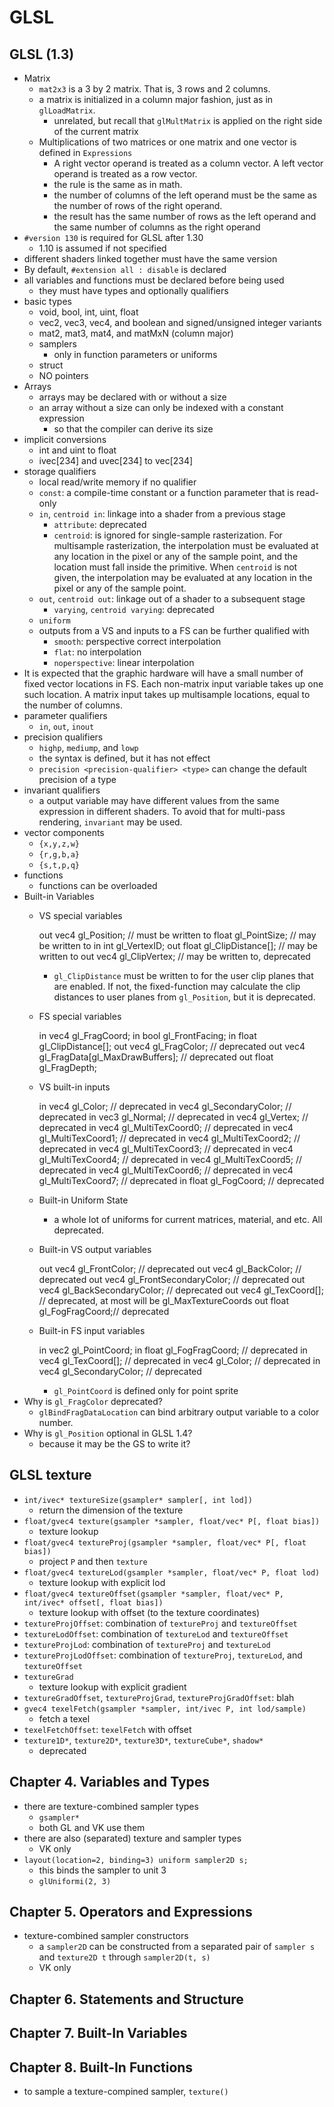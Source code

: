 GLSL
====

## GLSL (1.3)

- Matrix
  - `mat2x3` is a 3 by 2 matrix.  That is, 3 rows and 2 columns.
  - a matrix is initialized in a column major fashion, just as in
    `glLoadMatrix`.
    - unrelated, but recall that `glMultMatrix` is applied on the right side of
      the current matrix
  - Multiplications of two matrices or one matrix and one vector is defined in
    `Expressions`
    - A right vector operand is treated as a column vector.  A left vector operand
      is treated as a row vector.
    - the rule is the same as in math.
    - the number of columns of the left operand must be the same as the number of
      rows of the right operand.
    - the result has the same number of rows as the left operand and the same
      number of columns as the right operand
- `#version 130` is required for GLSL after 1.30
  - 1.10 is assumed if not specified
- different shaders linked together must have the same version
- By default, `#extension all : disable` is declared
- all variables and functions must be declared before being used
  - they must have types and optionally qualifiers
- basic types
  - void, bool, int, uint, float
  - vec2, vec3, vec4, and boolean and signed/unsigned integer variants
  - mat2, mat3, mat4, and matMxN (column major)
  - samplers
    - only in function parameters or uniforms
  - struct
  - NO pointers
- Arrays
  - arrays may be declared with or without a size
  - an array without a size can only be indexed with a constant expression
    - so that the compiler can derive its size
- implicit conversions
  - int and uint to float
  - ivec[234] and uvec[234] to vec[234]
- storage qualifiers
  - local read/write memory if no qualifier
  - `const`: a compile-time constant or a function parameter that is read-only
  - `in`, `centroid in`: linkage into a shader from a previous stage
    - `attribute`: deprecated
    - `centroid`: is ignored for single-sample rasterization.  For multisample
      rasterization, the interpolation must be evaluated at any location in the
      pixel or any of the sample point, and the location must fall inside the
      primitive.  When `centroid` is not given, the interpolation may be
      evaluated at any location in the pixel or any of the sample point.
  - `out`, `centroid out`: linkage out of a shader to a subsequent stage
    - `varying`, `centroid varying`: deprecated
  - `uniform`
  - outputs from a VS and inputs to a FS can be further qualified with
    - `smooth`: perspective correct interpolation
    - `flat`: no interpolation
    - `noperspective`: linear interpolation
- It is expected that the graphic hardware will have a small number of fixed
  vector locations in FS.  Each non-matrix input variable takes up one such
  location.  A matrix input takes up multisample locations, equal to the number
  of columns.
- parameter qualifiers
  - `in`, `out`, `inout`
- precision qualifiers
  - `highp`, `mediump`, and `lowp`
  - the syntax is defined, but it has not effect
  - `precision <precision-qualifier> <type>` can change the default precision of
    a type
- invariant qualifiers
  - a output variable may have different values from the same expression in
    different shaders.  To avoid that for multi-pass rendering, `invariant` may
    be used.
- vector components
  - `{x,y,z,w}`
  - `{r,g,b,a}`
  - `{s,t,p,q}`
- functions
  - functions can be overloaded
- Built-in Variables
  - VS special variables
  
      out vec4  gl_Position;       // must be written to
      float     gl_PointSize;      // may be written to
      in  int   gl_VertexID;
      out float gl_ClipDistance[]; // may be written to
      out vec4  gl_ClipVertex;     // may be written to, deprecated
    - `gl_ClipDistance` must be written to for the user clip planes that are
      enabled.  If not, the fixed-function may calculate the clip distances to
      user planes from `gl_Position`, but it is deprecated.
  - FS special variables
  
      in  vec4  gl_FragCoord;
      in  bool  gl_FrontFacing;
      in  float gl_ClipDistance[];
      out vec4  gl_FragColor;                   // deprecated
      out vec4  gl_FragData[gl_MaxDrawBuffers]; // deprecated
      out float gl_FragDepth;
  - VS built-in inputs

      in vec4  gl_Color;          // deprecated
      in vec4  gl_SecondaryColor; // deprecated
      in vec3  gl_Normal;         // deprecated
      in vec4  gl_Vertex;         // deprecated
      in vec4  gl_MultiTexCoord0; // deprecated
      in vec4  gl_MultiTexCoord1; // deprecated
      in vec4  gl_MultiTexCoord2; // deprecated
      in vec4  gl_MultiTexCoord3; // deprecated
      in vec4  gl_MultiTexCoord4; // deprecated
      in vec4  gl_MultiTexCoord5; // deprecated
      in vec4  gl_MultiTexCoord6; // deprecated
      in vec4  gl_MultiTexCoord7; // deprecated
      in float gl_FogCoord;       // deprecated
  - Built-in Uniform State
    - a whole lot of uniforms for current matrices, material, and etc.  All
      deprecated.
  - Built-in VS output variables

      out vec4  gl_FrontColor;          // deprecated
      out vec4  gl_BackColor;           // deprecated
      out vec4  gl_FrontSecondaryColor; // deprecated
      out vec4  gl_BackSecondaryColor;  // deprecated
      out vec4  gl_TexCoord[]; // deprecated, at most will be gl_MaxTextureCoords
      out float gl_FogFragCoord;// deprecated
  - Built-in FS input variables

      in   vec2   gl_PointCoord;
      in   float  gl_FogFragCoord;              //   deprecated
      in   vec4   gl_TexCoord[];                //   deprecated
      in   vec4   gl_Color;                     //   deprecated
      in   vec4   gl_SecondaryColor;            //   deprecated
    - `gl_PointCoord` is defined only for point sprite
- Why is `gl_FragColor` deprecated?
  - `glBindFragDataLocation` can bind arbitrary output variable to a color
    number.
- Why is `gl_Position` optional in GLSL 1.4?
  - because it may be the GS to write it?

## GLSL texture

- `int/ivec* textureSize(gsampler* sampler[, int lod])`
  - return the dimension of the texture
- `float/gvec4 texture(gsampler *sampler, float/vec* P[, float bias])`
  - texture lookup
- `float/gvec4 textureProj(gsampler *sampler, float/vec* P[, float bias])`
  - project `P` and then `texture`
- `float/gvec4 textureLod(gsampler *sampler, float/vec* P, float lod)`
  - texture lookup with explicit lod
- `float/gvec4 textureOffset(gsampler *sampler, float/vec* P, int/ivec* offset[, float bias])`
  - texture lookup with offset (to the texture coordinates)
- `textureProjOffset`: combination of `textureProj` and `textureOffset`
- `textureLodOffset`: combination of `textureLod` and `textureOffset`
- `textureProjLod`: combination of `textureProj` and `textureLod`
- `textureProjLodOffset`: combination of `textureProj`, `textureLod`, and `textureOffset`
- `textureGrad`
  - texture lookup with explicit gradient
- `textureGradOffset`, `textureProjGrad`, `textureProjGradOffset`: blah
- `gvec4 texelFetch(gsampler *sampler, int/ivec P, int lod/sample)`
  - fetch a texel
- `texelFetchOffset`: `texelFetch` with offset
- `texture1D*`, `texture2D*`, `texture3D*`, `textureCube*`, `shadow*`
  - deprecated

## Chapter 4. Variables and Types

- there are texture-combined sampler types
  - `gsampler*`
  - both GL and VK use them
- there are also (separated) texture and sampler types
  - VK only
- `layout(location=2, binding=3) uniform sampler2D s;`
  - this binds the sampler to unit 3
  - `glUniformi(2, 3)`

## Chapter 5. Operators and Expressions

- texture-combined sampler constructors
  - a `sampler2D` can be constructed from a separated pair of `sampler s` and
    `texture2D t` through `sampler2D(t, s)`
  - VK only

## Chapter 6. Statements and Structure

## Chapter 7. Built-In Variables

## Chapter 8. Built-In Functions

- to sample a texture-compined sampler, `texture()`

